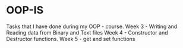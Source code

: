 # OOP-IS
 Tasks that I have done during my OOP - course.
 Week 3 - Writing and Reading data from Binary and Text files
 Week 4 - Constructor and Destructor functions.
 Week 5 - get and set functions
